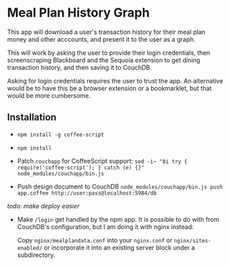 Meal Plan History Graph
=======================

This app will download a user's transaction history for their meal plan money
and other acccounts, and present it to the user as a graph.

This will work by asking the user to provide their login credentials, then 
screenscraping Blackboard and the Sequoia extension to get dining transaction
history, and then saving it to CouchDB.

Asking for login credentials requires the user to trust the app. An
alternative would be to have this be a browser extension or a bookmarklet,
but that would be more cumbersome.

Installation
------------

* `npm install -g coffee-script`

* `npm install`

* Patch `couchapp` for CoffeeScript support:
`sed -i~ "8i try { require('coffee-script'); } catch (e) {}" node_modules/couchapp/bin.js`

* Push design document to CouchDB
`node_modules/couchapp/bin.js push app.coffee http://user:pass@localhost:5984/db`

*todo: make deploy easier*

* Make `/login` get handled by the npm app. It is possible to do with from
  CouchDB's configuration, but I am doing it with nginx instead:
  
    Copy `nginx/mealplandata.conf` into your `nginx.conf` or `nginx/sites-enabled/`
    or incorporate it into an existing server block under a subdirectory.


